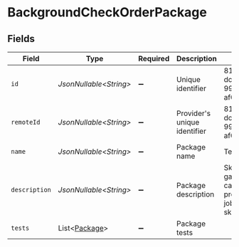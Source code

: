 # BackgroundCheckOrderPackage


## Fields

| Field                                                                 | Type                                                                  | Required                                                              | Description                                                           | Example                                                               |
| --------------------------------------------------------------------- | --------------------------------------------------------------------- | --------------------------------------------------------------------- | --------------------------------------------------------------------- | --------------------------------------------------------------------- |
| `id`                                                                  | *JsonNullable\<String>*                                               | :heavy_minus_sign:                                                    | Unique identifier                                                     | 8187e5da-dc77-475e-9949-af0f1fa4e4e3                                  |
| `remoteId`                                                            | *JsonNullable\<String>*                                               | :heavy_minus_sign:                                                    | Provider's unique identifier                                          | 8187e5da-dc77-475e-9949-af0f1fa4e4e3                                  |
| `name`                                                                | *JsonNullable\<String>*                                               | :heavy_minus_sign:                                                    | Package name                                                          | Test 1                                                                |
| `description`                                                         | *JsonNullable\<String>*                                               | :heavy_minus_sign:                                                    | Package description                                                   | Skills test to gauge a candidate's proficiency in job-specific skills |
| `tests`                                                               | List\<[Package](../../models/components/Package.md)>                  | :heavy_minus_sign:                                                    | Package tests                                                         |                                                                       |